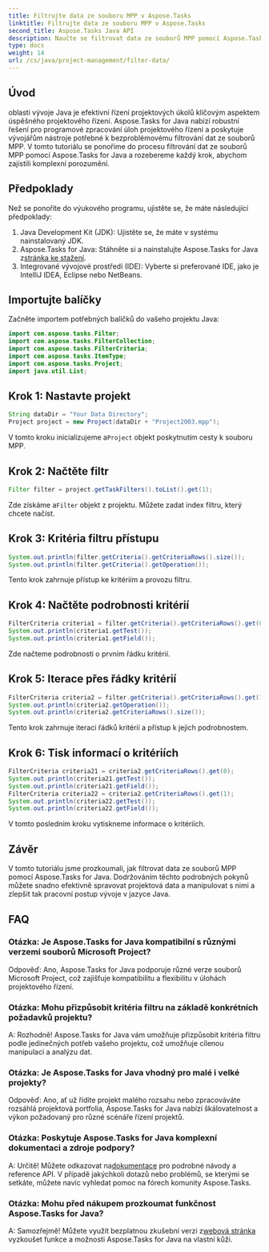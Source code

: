 ```yaml
---
title: Filtrujte data ze souboru MPP v Aspose.Tasks
linktitle: Filtrujte data ze souboru MPP v Aspose.Tasks
second_title: Aspose.Tasks Java API
description: Naučte se filtrovat data ze souborů MPP pomocí Aspose.Tasks for Java. Vylepšete svůj pracovní postup řízení projektů bez námahy.
type: docs
weight: 14
url: /cs/java/project-management/filter-data/
---
```

## Úvod
oblasti vývoje Java je efektivní řízení projektových úkolů klíčovým aspektem úspěšného projektového řízení. Aspose.Tasks for Java nabízí robustní řešení pro programové zpracování úloh projektového řízení a poskytuje vývojářům nástroje potřebné k bezproblémovému filtrování dat ze souborů MPP. V tomto tutoriálu se ponoříme do procesu filtrování dat ze souborů MPP pomocí Aspose.Tasks for Java a rozebereme každý krok, abychom zajistili komplexní porozumění.
## Předpoklady
Než se ponoříte do výukového programu, ujistěte se, že máte následující předpoklady:
1. Java Development Kit (JDK): Ujistěte se, že máte v systému nainstalovaný JDK.
2.  Aspose.Tasks for Java: Stáhněte si a nainstalujte Aspose.Tasks for Java z[stránka ke stažení](https://releases.aspose.com/tasks/java/).
3. Integrované vývojové prostředí (IDE): Vyberte si preferované IDE, jako je IntelliJ IDEA, Eclipse nebo NetBeans.

## Importujte balíčky
Začněte importem potřebných balíčků do vašeho projektu Java:
```java
import com.aspose.tasks.Filter;
import com.aspose.tasks.FilterCollection;
import com.aspose.tasks.FilterCriteria;
import com.aspose.tasks.ItemType;
import com.aspose.tasks.Project;
import java.util.List;
```

## Krok 1: Nastavte projekt
```java
String dataDir = "Your Data Directory";
Project project = new Project(dataDir + "Project2003.mpp");
```
 V tomto kroku inicializujeme a`Project` objekt poskytnutím cesty k souboru MPP.
## Krok 2: Načtěte filtr
```java
Filter filter = project.getTaskFilters().toList().get(1);
```
 Zde získáme a`Filter` objekt z projektu. Můžete zadat index filtru, který chcete načíst.
## Krok 3: Kritéria filtru přístupu
```java
System.out.println(filter.getCriteria().getCriteriaRows().size());
System.out.println(filter.getCriteria().getOperation());
```
Tento krok zahrnuje přístup ke kritériím a provozu filtru.
## Krok 4: Načtěte podrobnosti kritérií
```java
FilterCriteria criteria1 = filter.getCriteria().getCriteriaRows().get(0);
System.out.println(criteria1.getTest());
System.out.println(criteria1.getField());
```
Zde načteme podrobnosti o prvním řádku kritérií.
## Krok 5: Iterace přes řádky kritérií
```java
FilterCriteria criteria2 = filter.getCriteria().getCriteriaRows().get(1);
System.out.println(criteria2.getOperation());
System.out.println(criteria2.getCriteriaRows().size());
```
Tento krok zahrnuje iteraci řádků kritérií a přístup k jejich podrobnostem.
## Krok 6: Tisk informací o kritériích
```java
FilterCriteria criteria21 = criteria2.getCriteriaRows().get(0);
System.out.println(criteria21.getTest());
System.out.println(criteria21.getField());
FilterCriteria criteria22 = criteria2.getCriteriaRows().get(1);
System.out.println(criteria22.getTest());
System.out.println(criteria22.getField());
```
V tomto posledním kroku vytiskneme informace o kritériích.

## Závěr
V tomto tutoriálu jsme prozkoumali, jak filtrovat data ze souborů MPP pomocí Aspose.Tasks for Java. Dodržováním těchto podrobných pokynů můžete snadno efektivně spravovat projektová data a manipulovat s nimi a zlepšit tak pracovní postup vývoje v jazyce Java.
## FAQ
### Otázka: Je Aspose.Tasks for Java kompatibilní s různými verzemi souborů Microsoft Project?
Odpověď: Ano, Aspose.Tasks for Java podporuje různé verze souborů Microsoft Project, což zajišťuje kompatibilitu a flexibilitu v úlohách projektového řízení.
### Otázka: Mohu přizpůsobit kritéria filtru na základě konkrétních požadavků projektu?
A: Rozhodně! Aspose.Tasks for Java vám umožňuje přizpůsobit kritéria filtru podle jedinečných potřeb vašeho projektu, což umožňuje cílenou manipulaci a analýzu dat.
### Otázka: Je Aspose.Tasks for Java vhodný pro malé i velké projekty?
Odpověď: Ano, ať už řídíte projekt malého rozsahu nebo zpracováváte rozsáhlá projektová portfolia, Aspose.Tasks for Java nabízí škálovatelnost a výkon požadovaný pro různé scénáře řízení projektů.
### Otázka: Poskytuje Aspose.Tasks for Java komplexní dokumentaci a zdroje podpory?
 A: Určitě! Můžete odkazovat na[dokumentace](https://reference.aspose.com/tasks/java/) pro podrobné návody a reference API. V případě jakýchkoli dotazů nebo problémů, se kterými se setkáte, můžete navíc vyhledat pomoc na fórech komunity Aspose.Tasks.
### Otázka: Mohu před nákupem prozkoumat funkčnost Aspose.Tasks for Java?
 A: Samozřejmě! Můžete využít bezplatnou zkušební verzi z[webová stránka](https://releases.aspose.com/) vyzkoušet funkce a možnosti Aspose.Tasks for Java na vlastní kůži.